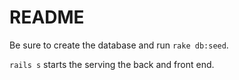 # README

Be sure to create the database and run `rake db:seed`.


`rails s` starts the serving the back and front end.
